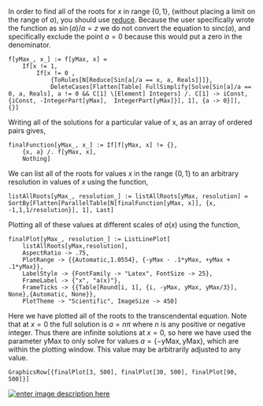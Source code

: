 In order to find all of the roots for $x$ in range $\{0,1\}$, (without placing a limit on the range of $a$), you should use [reduce](https://reference.wolfram.com/language/ref/Reduce.html). Because the user specifically wrote the function as $\sin(a)/a = z$ we do not convert the equation to $\text{sinc}(a)$, and specifically exclude the point $a=0$ because this would put a zero in the denominator. 

    f[yMax_, x_] := f[yMax, x] =
        If[x != 1,
            If[x != 0 ,
                {ToRules[N[Reduce[Sin[a]/a == x, a, Reals]]]},
                DeleteCases[Flatten[Table[ FullSimplify[Solve[Sin[a]/a == 0, a, Reals], a != 0 && C[1] \[Element] Integers] /. C[1] -> iConst, {iConst, -IntegerPart[yMax],  IntegerPart[yMax]}], 1], {a -> 0}]],
    {}]

Writing all of the solutions for a particular value of x, as an array of ordered pairs gives,

    finalFunction[yMax_, x_] := If[f[yMax, x] != {},
        {x, a} /. f[yMax, x],
        Nothing]

We can list all of the roots for values $x$ in the range $\{0,1\}$ to an arbitrary resolution in values of $x$ using the function,

    listAllRoots[yMax_, resolution_] := listAllRoots[yMax, resolution] = SortBy[Flatten[ParallelTable[N[finalFunction[yMax, x]], {x, -1,1,1/resolution}], 1], Last]

Plotting all of these values at different scales of $a(x)$ using the function,

    finalPlot[yMax_, resolution_] := ListLinePlot[
        listAllRoots[yMax,resolution],
        AspectRatio -> .75,
        PlotRange -> {{Automatic,1.0554}, {-yMax - .1*yMax, +yMax + .1*yMax}},
        LabelStyle -> {FontFamily -> "Latex", FontSize -> 25},
        FrameLabel -> {"x", "a(x)"},
        FrameTicks -> {{Table[Round[i, 1], {i, -yMax, yMax, yMax/3}], None},{Automatic, None}},
        PlotTheme -> "Scientific", ImageSize -> 450]

Here we have plotted all of the roots to the transcendental equation. Note that at $x=0$ the full solution is $a=n\pi$ where $n$ is any positive or negative integer. Thus there are infinite solutions at $x=0$, so here we have used the parameter $\text{yMax}$ to only solve for values $a=\{-\text{yMax},\text{yMax}\}$, which are within the plotting window. This value may be arbitrarily adjusted to any value. 

    GraphicsRow[{finalPlot[3, 500], finalPlot[30, 500], finalPlot[90, 500]}]

[![enter image description here][1]][1]


  [1]: https://i.stack.imgur.com/QK7oc.png

